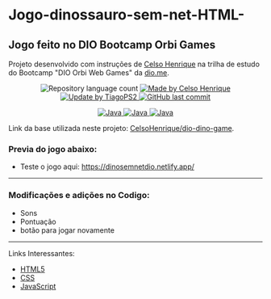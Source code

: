 # Jogo-dinossauro-sem-net-HTML-
Jogo feito no DIO Bootcamp Orbi Games
---

Projeto desenvolvido com instruções de [Celso Henrique] na trilha de estudo do Bootcamp "DIO Orbi Web Games" da [dio.me].

<p align="center">
	<img alt="Repository language count" src="https://img.shields.io/github/languages/count/TiagoPS2/Jogo-dinossauro-sem-net-HTML-">
	<a href="https://www.linkedin.com/in/devfrontend/">
		<img alt="Made by Celso Henrique" src="https://img.shields.io/badge/made%20by- Celso Henrique-blue">
	</a>
	<a href="https://www.linkedin.com/in/tiagops2/">
		<img alt="Update by TiagoPS2" src="https://img.shields.io/badge/update%20by-TiagoPS2-green">
	</a>
	<a href="https://github.com/TiagoPS2/Jogo-Space-Shooter-HTML/commits/main">
		<img alt="GitHub last commit" src="https://img.shields.io/github/last-commit/TiagoPS2/Jogo-dinossauro-sem-net-HTML-?color=blue">
	</a>
</p>

<p align="center">
  <a href="https://developer.mozilla.org/pt-BR/docs/Web/JavaScript/Guide/Introduction">
	  <img alt="Java" src="https://img.shields.io/static/v1?color=yellow&label=Dev&message=JavaScript&style=for-the-badge&logo=Javascript">
	</a>
  <a href="https://www.w3schools.com/html/">
	  <img alt="Java" src="https://img.shields.io/static/v1?color=red&label=Dev&message=HTML5&style=for-the-badge&logo=HTML5">
	</a>
  <a href="https://www.w3schools.com/css/">
	  <img alt="Java" src="https://img.shields.io/static/v1?color=blue&label=Dev&message=CSS&style=for-the-badge&logo=CSS3">
	</a>
</p>

Link da base utilizada neste projeto: [CelsoHenrique/dio-dino-game].

### Previa do jogo abaixo:
 - Teste o jogo aqui: https://dinosemnetdio.netlify.app/
 

---
### Modificações e adições no Codigo:
 - Sons
 - Pontuação
 - botão para jogar novamente
---
Links Interessantes:
* [HTML5]
* [CSS]
* [JavaScript]


[dio.me]: https://dio.me/
[Celso Henrique]: https://www.linkedin.com/in/devfrontend/
[CelsoHenrique/dio-dino-game]: https://github.com/celso-henrique/dio-dino-game
[HTML5]: https://www.w3schools.com/html/
[CSS]: https://www.w3schools.com/css/
[JavaScript]: https://developer.mozilla.org/pt-BR/docs/Web/JavaScript/Guide/Introduction
